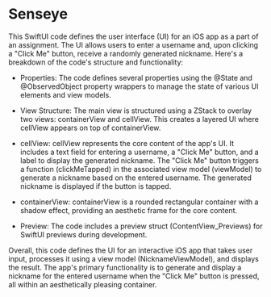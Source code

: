 # Senseye

This SwiftUI code defines the user interface (UI) for an iOS app as a part of an assignment. The UI allows users to enter a username and, upon clicking a "Click Me" button, receive a randomly generated nickname. Here's a breakdown of the code's structure and functionality:

- Properties:
  The code defines several properties using the @State and @ObservedObject property wrappers to manage the state of various UI elements and view models.

- View Structure:
  The main view is structured using a ZStack to overlay two views: containerView and cellView. This creates a layered UI where cellView appears on top of containerView.

- cellView:
  cellView represents the core content of the app's UI.
        It includes a text field for entering a username, a "Click Me" button, and a label to display the generated nickname.
        The "Click Me" button triggers a function (clickMeTapped) in the associated view model (viewModel) to generate a nickname based on the entered username.
        The generated nickname is displayed if the button is tapped.

- containerView:
  containerView is a rounded rectangular container with a shadow effect, providing an aesthetic frame for the core content.

- Preview:
  The code includes a preview struct (ContentView_Previews) for SwiftUI previews during development.

Overall, this code defines the UI for an interactive iOS app that takes user input, processes it using a view model (NicknameViewModel), and displays the result. The app's primary functionality is to generate and display a nickname for the entered username when the "Click Me" button is pressed, all within an aesthetically pleasing container.
